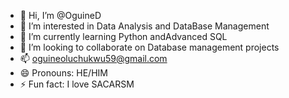 - 👋 Hi, I’m @OguineD
- 👀 I’m interested in Data Analysis and DataBase Management
- 🌱 I’m currently learning Python andAdvanced SQL
- 💞️ I’m looking to collaborate on Database management projects
- 📫 oguineoluchukwu59@gmail.com
- 😄 Pronouns: HE/HIM
- ⚡ Fun fact: I love SACARSM

<!---
OguineD/OguineD is a ✨ special ✨ repository because its `README.md` (this file) appears on your GitHub profile.
You can click the Preview link to take a look at your changes.
--->
